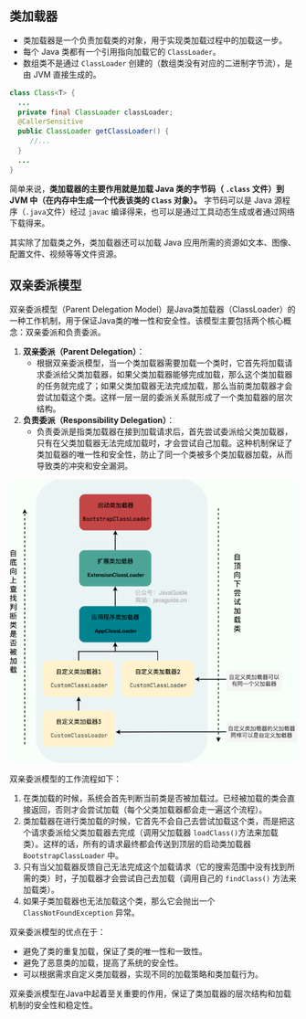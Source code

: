## 类加载器

-   类加载器是一个负责加载类的对象，用于实现类加载过程中的加载这一步。
-   每个 Java 类都有一个引用指向加载它的 `ClassLoader`。
-   数组类不是通过 `ClassLoader` 创建的（数组类没有对应的二进制字节流），是由 JVM 直接生成的。

```java
class Class<T> {
  ...
  private final ClassLoader classLoader;
  @CallerSensitive
  public ClassLoader getClassLoader() {
     //...
  }
  ...
}
```

简单来说，**类加载器的主要作用就是加载 Java 类的字节码（ `.class` 文件）到 JVM 中（在内存中生成一个代表该类的 `Class` 对象）。** 字节码可以是 Java 源程序（`.java`文件）经过 `javac` 编译得来，也可以是通过工具动态生成或者通过网络下载得来。

其实除了加载类之外，类加载器还可以加载 Java 应用所需的资源如文本、图像、配置文件、视频等等文件资源。



## 双亲委派模型

双亲委派模型（Parent Delegation Model）是Java类加载器（ClassLoader）的一种工作机制，用于保证Java类的唯一性和安全性。该模型主要包括两个核心概念：双亲委派和负责委派。

1.  **双亲委派（Parent Delegation）**：
    -   根据双亲委派模型，当一个类加载器需要加载一个类时，它首先将加载请求委派给父类加载器，如果父类加载器能够完成加载，那么这个类加载器的任务就完成了；如果父类加载器无法完成加载，那么当前类加载器才会尝试加载这个类。这样一层一层的委派关系就形成了一个类加载器的层次结构。
2.  **负责委派（Responsibility Delegation）**：
    -   负责委派是指类加载器在接到加载请求后，首先尝试委派给父类加载器，只有在父类加载器无法完成加载时，才会尝试自己加载。这种机制保证了类加载器的唯一性和安全性，防止了同一个类被多个类加载器加载，从而导致类的冲突和安全漏洞。

<img src="assets/class-loader-parents-delegation-model.png" alt="class-loader-parents-delegation-model" style="zoom:67%;" />

双亲委派模型的工作流程如下：

1.  在类加载的时候，系统会首先判断当前类是否被加载过。已经被加载的类会直接返回，否则才会尝试加载（每个父类加载器都会走一遍这个流程）。
2.  类加载器在进行类加载的时候，它首先不会自己去尝试加载这个类，而是把这个请求委派给父类加载器去完成（调用父加载器 `loadClass()`方法来加载类）。这样的话，所有的请求最终都会传送到顶层的启动类加载器 `BootstrapClassLoader` 中。
3.  只有当父加载器反馈自己无法完成这个加载请求（它的搜索范围中没有找到所需的类）时，子加载器才会尝试自己去加载（调用自己的 `findClass()` 方法来加载类）。
4.  如果子类加载器也无法加载这个类，那么它会抛出一个 `ClassNotFoundException` 异常。

双亲委派模型的优点在于：

-   避免了类的重复加载，保证了类的唯一性和一致性。
-   避免了恶意类的加载，提高了系统的安全性。
-   可以根据需求自定义类加载器，实现不同的加载策略和类加载行为。

双亲委派模型在Java中起着至关重要的作用，保证了类加载器的层次结构和加载机制的安全性和稳定性。